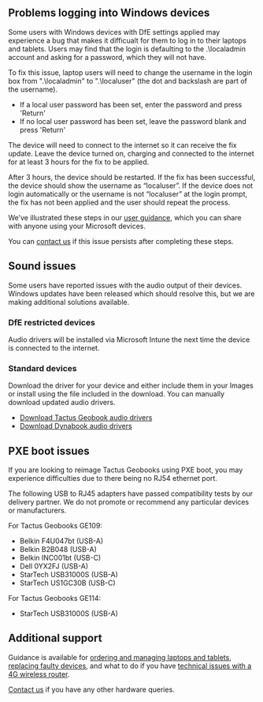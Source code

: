 ## Problems logging into Windows devices

Some users with Windows devices with DfE settings applied may experience a bug that makes it difficualt for them to log in to their laptops and tablets.
Users may find that the login is defaulting to the .\localadmin account and asking for a password, which they will not have.

To fix this issue, laptop users will need to change the username in the login box from ".\localadmin" to ".\localuser" (the dot and backslash are part of the username).

* If a local user password has been set, enter the password and press 'Return'
* If no local user password has been set, leave the password blank and press 'Return'

The device will need to connect to the internet so it can receive the fix update. Leave the device turned on, charging and connected to the internet for at least 3 hours for the fix to be applied.

After 3 hours, the device should be restarted. If the fix has been successful, the device should show the username as “localuser”. If the device does not login automatically or the username is not “localuser” at the login prompt, the fix has not been applied and the user should repeat the process.

We’ve illustrated these steps in our [user guidance](/devices/getting-started-with-your-microsoft-windows-device), which you can share with anyone using your Microsoft devices.

You can [contact us](/get-support) if this issue persists after completing these steps.

## Sound issues

Some users have reported issues with the audio output of their devices. Windows updates have been released which should resolve this, but we are making additional solutions available.

### DfE restricted devices

Audio drivers will be installed via Microsoft Intune the next time the device is connected to the internet.

### Standard devices

Download the driver for your device and either include them in your Images or install using the file included in the download. You can manually download updated audio drivers.

* [Download Tactus Geobook audio drivers](https://geo-computers.zendesk.com/hc/en-us/articles/360016119557-GeoBook1E-Drivers)
* [Download Dynabook audio drivers](https://uk.dynabook.com/support/drivers/laptops/)

## PXE boot issues
 
If you are looking to reimage Tactus Geobooks using PXE boot, you may experience difficulties due to there being no RJ54 ethernet port.

The following USB to RJ45 adapters have passed compatibility tests by our delivery partner. We do not promote or recommend any particular devices or manufacturers.

For Tactus Geobooks GE109:

* Belkin F4U047bt (USB-A)
* Belkin B2B048 (USB-A)
* Belkin INC001bt (USB-C)
* Dell 0YX2FJ (USB-A)
* StarTech USB31000S (USB-A)
* StarTech US1GC30B (USB-C)

For Tactus Geobooks GE114:

* StarTech USB31000S (USB-A)

## Additional support
Guidance is available for [ordering and managing laptops and tablets](/devices), [replacing faulty devices](/devices/replace-a-faulty-device), and what to do if you have [technical issues with a 4G wireless router](/devices/resolve-issues-with-4g-wireless-routers). 

[Contact us](/get-support) if you have any other hardware queries.

